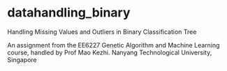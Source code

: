 # datahandling_binary
Handling Missing Values and Outliers in Binary Classification Tree

An assignment from the EE6227 Genetic Algorithm and Machine Learning course, handled by Prof Mao Kezhi. 
Nanyang Technological University, Singapore
